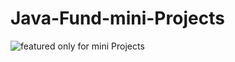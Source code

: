 # Java-Fund-mini-Projects

![featured](https://github.com/StanimirBogdanov1/Java-Fund-mini-Projects/assets/151448770/d17cd8fd-309d-4e93-8177-31401427e180)
                                             only for mini Projects
